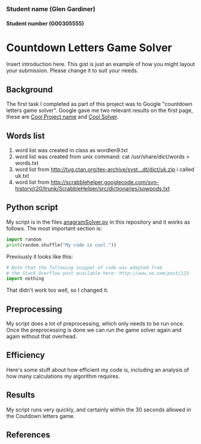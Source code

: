 ### Student name (Glen Gardiner)
#### Student number (G00305555)

# Countdown Letters Game Solver
Insert introduction here.
This gist is just an example of how you might layout your submission.
Please change it to suit your needs.

## Background
The first task I completed as part of this project was to Google "countdown letters game solver".
Google gave me two relevant results on the first page, these are [Cool Project name][2] and [Cool Solver][3].

## Words list
1) word list was created in class as wordlen9.txt
2) word list was created from unix command:  cat /usr/share/dict/words > words.txt
3) word list from  http://tug.ctan.org/tex-archive/syst...dt/dict/uk.zip i called uk.txt
4) word list from  http://scrabblehelper.googlecode.com/svn-history/r20/trunk/ScrabbleHelper/src/dictionaries/sowpods.txt



## Python script
My script is in the files [anagramSolver.py](anagramSolver.py) in this repository and it works as follows.
The most important section is:

```python
import random
print(random.shuffle("My code is cool."))
```

Previously it looks like this:
```python
# Note that the following snippet of code was adapted from
# the Stack Overflow post available here: http://www.so.com/post/123
import nothing
```
That didn't work too well, so I changed it.

## Preprocessing
My script does a lot of preprocessing, which only needs to be run once.
Once the preprocessing is done we can run the game solver again and again without that overhead.

## Efficiency
Here's some stuff about how efficient my code is, including an analysis of how many calculations my algorithm requires.

## Results
My script runs very quickly, and certainly within the 30 seconds allowed in the Coutdown letters game.


## References
[1]: http://www.oxfordlearnersdictionaries.com/wordlist/english/oxford3000/
[2]: http://tug.ctan.org/tex-archive/syst...dt/dict/uk.zip
[3]: http://scrabblehelper.googlecode.com/svn-history/r20/trunk/ScrabbleHelper/src/dictionaries/sowpods.txt
[4]: https://github.com/dwyl/english-words/blob/master/words.txt
